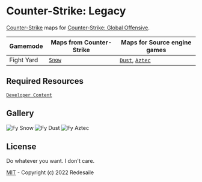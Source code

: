 # Counter-Strike: Legacy
[Counter-Strike](https://store.steampowered.com/app/10/CounterStrike) maps for [Counter-Strike: Global Offensive](https://en.wikipedia.org/wiki/Counter-Strike:_Global_Offensive).

Gamemode | Maps from Counter-Strike | Maps for Source engine games
-------- | ------------------------ | -----------------------------------------
Fight Yard | [`Snow`](https://steamcommunity.com/sharedfiles/filedetails/?id=2878048817) | [`Dust`](https://steamcommunity.com/sharedfiles/filedetails/?id=2785424490), [`Aztec`](https://steamcommunity.com/sharedfiles/filedetails/?id=2785424875)

## Required Resources
[`Developer Content`](https://github.com/redesaile/source-developer)

## Gallery
![Fy Snow](https://user-images.githubusercontent.com/90133781/188272331-20e11d43-75b7-48b3-8729-9f32b9248e34.png)
![Fy Dust](https://user-images.githubusercontent.com/90133781/188272329-f121bc98-cd39-4ab4-8b33-c042e1b94186.png)
![Fy Aztec](https://user-images.githubusercontent.com/90133781/188272327-62c0744d-5dea-4c44-87e7-ecf52e5ad458.png)

## License
Do whatever you want. I don't care.

[MIT](LICENSE) - Copyright (c) 2022 Redesaile
